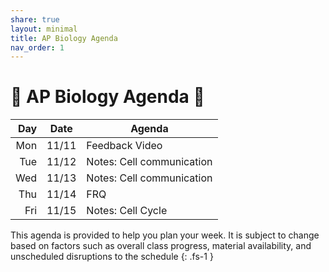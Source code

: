 ```yaml
---
share: true
layout: minimal
title: AP Biology Agenda
nav_order: 1
---
```

# 🧬 AP Biology Agenda 🦠

| Day | Date  | Agenda                    |
| ---:|:-----:| ------------------------- |
| Mon | 11/11 | Feedback Video            |
| Tue | 11/12 | Notes: Cell communication |
| Wed | 11/13 | Notes: Cell communication |
| Thu | 11/14 | FRQ                       |
| Fri | 11/15 | Notes: Cell Cycle         |

This agenda is provided to help you plan your week. It is subject to change based on factors such as overall class progress, material availability, and unscheduled disruptions to the schedule
{: .fs-1 }